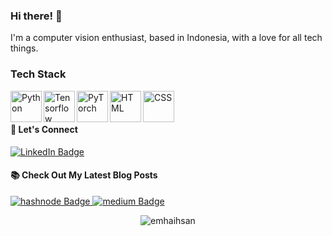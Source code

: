
<!--
**emhaihsan/emhaihsan** is a ✨ _special_ ✨ repository because its `README.md` (this file) appears on your GitHub profile.

Here are some ideas to get you started:

- 🔭 I’m currently working on ...
- 🌱 I’m currently learning ...
- 👯 I’m looking to collaborate on ...
- 🤔 I’m looking for help with ...
- 💬 Ask me about ...
- 📫 How to reach me: ...
- 😄 Pronouns: ...
- ⚡ Fun fact: ...
-->

### Hi there! 👋

I'm a computer vision enthusiast, based in Indonesia, with a love for all tech things. 


### Tech Stack
  <a href="https://python.org/"><img align="left" alt="Python" title="Python" height="50px" src="https://cdn.icon-icons.com/icons2/112/PNG/512/python_18894.png" /></a>
  <a href="https://tensorflow.org/"><img align="left" alt="Tensorflow" title="Tensorflow" height="50px" src="https://cdn.icon-icons.com/icons2/2699/PNG/512/tensorflow_logo_icon_168671.png" /></a>
  <a href="https://pytorch.org/"><img align="left" alt="PyTorch" title="PyTorch" height="50px" src="https://cdn.icon-icons.com/icons2/2699/PNG/512/pytorch_logo_icon_170820.png" /></a>
  <a href="#"><img align="left" alt="HTML" title="HTML" height="50px" src="https://e7.pngegg.com/pngimages/410/100/png-clipart-web-development-html-responsive-web-design-logo-javascript-html-angle-web-design-thumbnail.png" /></a>
  <a href="#"><img align="left" alt="CSS" title="CSS" height="50px" src="https://upload.wikimedia.org/wikipedia/commons/6/62/CSS3_logo.svg" /></a>
  <br>
  <br>
  
<!-- ### Github Statistics
<p align="left">
<a href="https://github.com/emhaihsan">
  <img height="180em" src="https://github-readme-stats-eight-theta.vercel.app/api?username=emhaihsan&show_icons=true&theme=algolia&include_all_commits=true&count_private=true"/>
  <img height="180em" src="https://github-readme-stats-eight-theta.vercel.app/api/top-langs/?username=emhaihsan&layout=compact&layout=compact&theme=algolia"/> 
</a>
</p> 
-->

<!--
### Recent Github Activity
<br/>
	<a href="https://github.com/emhaihsan"><img alt="emhaihsan Activity Graph" src="https://github-readme-activity-graph.vercel.app/graph?username=emhaihsan&custom_title=Muhammad%20Ihsan%20Contribution%20Graph&theme=react-dark" /></a>
<br/>
-->

#### 💬 Let's Connect
<!-- - [LinkedIn](https://www.linkedin.com/in/emhaihsan/)
- [Kaggle](https://www.kaggle.com/emhaihsan) -->
<div id="badges" align = "left">
  <a href="https://www.linkedin.com/in/emhaihsan/">
    <img src="https://img.shields.io/badge/LinkedIn-blue?style=for-the-badge&logo=linkedin&logoColor=white" alt="LinkedIn Badge"/>
  </a>
</div>

#### 📚 Check Out My Latest Blog Posts
<div id="badges" align = "left">
  <a href="https://emhaihsan.hashnode.dev/">
    <img src="https://img.shields.io/badge/hashnode-orange?style=for-the-badge&logo=hashnode&logoColor=royalblue" alt="hashnode Badge"/>
  </a>
    <a href="https://medium.com/@emhaihsan/">
    <img src="https://img.shields.io/badge/Medium-12100E?style=for-the-badge&logo=medium&logoColor=white" alt="medium Badge"/>
  </a>

</div>

<p align="center"> <img src="https://komarev.com/ghpvc/?username=emhaihsan&label=emhaihsan%20Profile%20Views%20&color=dc143c&style=plastic" alt="emhaihsan" /> </p>

